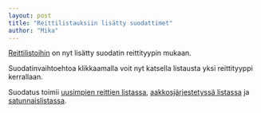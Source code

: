 ```yaml
---
layout: post
title: "Reittilistauksiin lisätty suodattimet"
author: "Mika"
---
```


[Reittilistoihin](https://jalki.fi/routes/recent) on nyt lisätty suodatin reittityypin mukaan.

Suodatinvaihtoehtoa klikkaamalla voit nyt katsella listausta yksi reittityyppi kerrallaan.

Suodatus toimii [uusimpien reittien listassa](https://jalki.fi/routes/recent), [aakkosjärjestetyssä listassa](https://jalki.fi/routes/alphabetican) ja [satunnaislistassa](https://jalki.fi/routes/random).


